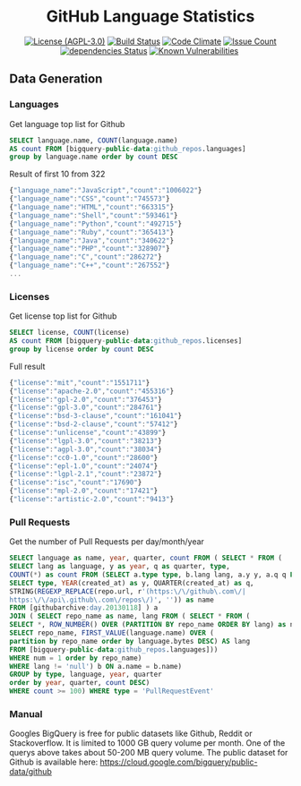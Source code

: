 <p align="center">
    <h1 align="center">GitHub Language Statistics<br></h1>
</p>

<p align=center>
<a href="https://www.gnu.org/licenses/agpl-3.0.en.html"><img src="https://img.shields.io/badge/license-AGPL--3.0-brightgreen.svg" alt="License (AGPL-3.0)"></a>
<a href="https://travis-ci.org/madnight/githut"><img src="https://travis-ci.org/madnight/githut.svg?branch=master" alt="Build Status"></a>
<a href="https://codeclimate.com/github/madnight/githut"><img src="https://codeclimate.com/github/madnight/githut/badges/gpa.svg" alt="Code Climate"></a>
<a href="https://codeclimate.com/github/madnight/githut"><img src="https://codeclimate.com/github/madnight/githut/badges/issue_count.svg" alt="Issue Count"></a>
<a href="https://david-dm.org/madnight/githut"><img src="https://img.shields.io/david/madnight/githut?cacheSeconds=3600" alt="dependencies Status" /></a>
<a href="https://snyk.io/test/github/madnight/githut"><img src="https://snyk.io/test/github/madnight/githut/badge.svg" alt="Known Vulnerabilities"></a>
<img src="https://i.imgur.com/WK7zKol.png" alt=""></p>

## Data Generation
### Languages
Get language top list for Github
```SQL
SELECT language.name, COUNT(language.name)
AS count FROM [bigquery-public-data:github_repos.languages]
group by language.name order by count DESC
```

Result of first 10 from 322
```JavaScript
{"language_name":"JavaScript","count":"1006022"}
{"language_name":"CSS","count":"745573"}
{"language_name":"HTML","count":"663315"}
{"language_name":"Shell","count":"593461"}
{"language_name":"Python","count":"492715"}
{"language_name":"Ruby","count":"365413"}
{"language_name":"Java","count":"340622"}
{"language_name":"PHP","count":"328907"}
{"language_name":"C","count":"286272"}
{"language_name":"C++","count":"267552"}
...
```
### Licenses
Get license top list for Github
```SQL
SELECT license, COUNT(license)
AS count FROM [bigquery-public-data:github_repos.licenses]
group by license order by count DESC
```

Full result
```JavaScript
{"license":"mit","count":"1551711"}
{"license":"apache-2.0","count":"455316"}
{"license":"gpl-2.0","count":"376453"}
{"license":"gpl-3.0","count":"284761"}
{"license":"bsd-3-clause","count":"161041"}
{"license":"bsd-2-clause","count":"57412"}
{"license":"unlicense","count":"43899"}
{"license":"lgpl-3.0","count":"38213"}
{"license":"agpl-3.0","count":"38034"}
{"license":"cc0-1.0","count":"28600"}
{"license":"epl-1.0","count":"24074"}
{"license":"lgpl-2.1","count":"23872"}
{"license":"isc","count":"17690"}
{"license":"mpl-2.0","count":"17421"}
{"license":"artistic-2.0","count":"9413"}
```

### Pull Requests
Get the number of Pull Requests per day/month/year
```SQL
SELECT language as name, year, quarter, count FROM ( SELECT * FROM (
SELECT lang as language, y as year, q as quarter, type,
COUNT(*) as count FROM (SELECT a.type type, b.lang lang, a.y y, a.q q FROM (
SELECT type, YEAR(created_at) as y, QUARTER(created_at) as q,
STRING(REGEXP_REPLACE(repo.url, r'(https:\/\/github\.com\/|
https:\/\/api\.github\.com\/repos\/)', '')) as name
FROM [githubarchive:day.20130118] ) a
JOIN ( SELECT repo_name as name, lang FROM ( SELECT * FROM (
SELECT *, ROW_NUMBER() OVER (PARTITION BY repo_name ORDER BY lang) as num FROM (
SELECT repo_name, FIRST_VALUE(language.name) OVER (
partition by repo_name order by language.bytes DESC) AS lang
FROM [bigquery-public-data:github_repos.languages]))
WHERE num = 1 order by repo_name)
WHERE lang != 'null') b ON a.name = b.name)
GROUP by type, language, year, quarter
order by year, quarter, count DESC)
WHERE count >= 100) WHERE type = 'PullRequestEvent'
```

### Manual  
Googles BigQuery is free for public datasets like Github, Reddit or Stackoverflow. It is limited to 1000 GB query volume per month. One of the querys above takes about 50-200 MB query volume. The public dataset for Github is available here: https://cloud.google.com/bigquery/public-data/github
